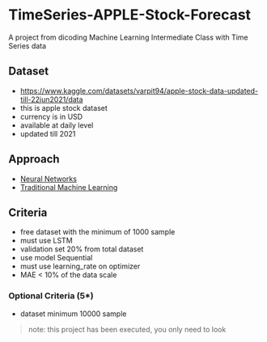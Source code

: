 # TimeSeries-APPLE-Stock-Forecast
A project from dicoding Machine Learning Intermediate Class with Time Series data

## Dataset
- https://www.kaggle.com/datasets/varpit94/apple-stock-data-updated-till-22jun2021/data
- this is apple stock dataset
- currency is in USD
- available at daily level
- updated till 2021

## Approach
- [Neural Networks](Timeseries_Model.ipynb)
- [Traditional Machine Learning](Apple_Forecast.ipynb)

## Criteria
- free dataset with the minimum of 1000 sample
- must use LSTM
- validation set 20% from total dataset
- use model Sequential
- must use learning_rate on optimizer
- MAE < 10% of the data scale
### Optional Criteria (5*)
- dataset minimum 10000 sample

> note: this project has been executed, you only need to look
